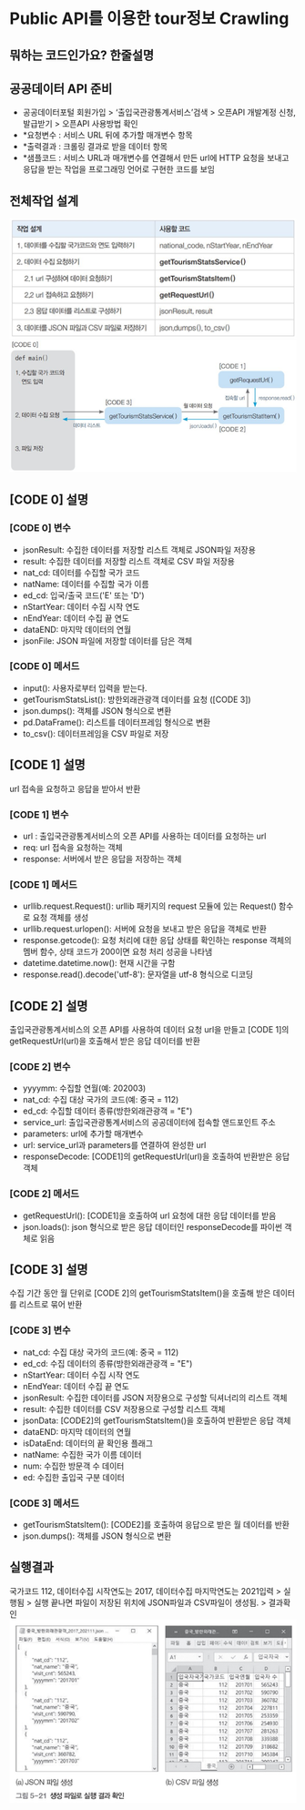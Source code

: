 # Public API를 이용한 tour정보 Crawling

## 뭐하는 코드인가요? 한줄설명

## 공공데이터 API 준비
- 공공데이터포털 회원가입 > ‘출입국관광통계서비스’검색 > 오픈API 개발계정 신청, 발급받기 > 오픈API 사용방법 확인
- *요청변수 : 서비스 URL 뒤에 추가할 매개변수 항목
- *출력결과 : 크롤링 결과로 받을 데이터 항목
- *샘플코드 : 서비스 URL과 매개변수를 연결해서 만든 url에 HTTP 요청을 보내고 응답을 받는 작업을 프로그래밍 언어로 구현한 코드를 보임

## 전체작업 설계
![publicAPI전체작업설계](../images/image-6.png)
![pubicAPI프로그램구성설계](../images/image-7.png)

## [CODE 0] 설명
### [CODE 0] 변수
- jsonResult: 수집한 데이터를 저장할 리스트 객체로 JSON파일 저장용
- result: 수집한 데이터를 저장할 리스트 객체로 CSV 파일 저장용
- nat_cd: 데이터를 수집할 국가 코드
- natName: 데이터를 수집할 국가 이름
- ed_cd: 입국/출국 코드('E' 또는 'D')
- nStartYear: 데이터 수집 시작 연도
- nEndYear: 데이터 수집 끝 연도
- dataEND: 마지막 데이터의 연월
- jsonFile: JSON 파일에 저장할 데이터를 담은 객체

### [CODE 0] 메서드
- input(): 사용자로부터 입력을 받는다.
- getTourismStatsList(): 방한외래관광객 데이터를 요청 ([CODE 3])
- json.dumps(): 객체를 JSON 형식으로 변환
- pd.DataFrame(): 리스트를 데이터프레임 형식으로 변환
- to_csv(): 데이터프레임을 CSV 파일로 저장

## [CODE 1] 설명
url 접속을 요청하고 응답을 받아서 반환
### [CODE 1] 변수
- url : 출입국관광통계서비스의 오픈 API를 사용하는 데이터를 요청하는 url
- req: url 접속을 요청하는 객체
- response: 서버에서 받은 응답을 저장하는 객체
### [CODE 1] 메서드
- urllib.request.Request(): urllib 패키지의 request 모듈에 있는 Request() 함수로 요청 객체를 생성
- urllib.request.urlopen(): 서버에 요청을 보내고 받은 응답을 객체로 반환 
- response.getcode(): 요청 처리에 대한 응답 상태를 확인하는 response 객체의 멤버 함수, 상태 코드가 200이면 요청 처리 성공을 나타냄
- datetime.datetime.now(): 현재 시간을 구함 
- response.read().decode('utf-8'): 문자열을 utf-8 형식으로 디코딩

## [CODE 2] 설명
출입국관광통계서비스의 오픈 API를 사용하여 데이터 요청 url을 만들고 [CODE 1]의 getRequestUrl(url)을 호출해서 받은 응답 데이터를 반환
### [CODE 2] 변수
- yyyymm: 수집할 연월(예: 202003)
- nat_cd: 수집 대상 국가의 코드(예: 중국 = 112)
- ed_cd: 수집할 데이터 종류(방한외래관광객 = "E")
- service_url: 출입국관광통계서비스의 공공데이터에 접속할 앤드포인트 주소
- parameters: url에 추가할 매개변수
- url: service_url과 parameters를 연결하여 완성한 url
- responseDecode: [CODE1]의 getRequestUrl(url)을 호출하여 반환받은 응답 객체

### [CODE 2] 메서드
- getRequestUrl(): [CODE1]을 호출하여 url 요청에 대한 응답 데이터를 받음
- json.loads(): json 형식으로 받은 응답 데이터인 responseDecode를 파이썬 객체로 읽음


## [CODE 3] 설명
수집 기간 동안 월 단위로 [CODE 2]의 getTourismStatsItem()을 호출해 받은 데이터를 리스트로 묶어 반환
### [CODE 3] 변수
- nat_cd: 수집 대상 국가의 코드(예: 중국 = 112)
- ed_cd: 수집 데이터의 종류(방한외래관광객 = "E")
- nStartYear: 데이터 수집 시작 연도
- nEndYear: 데이터 수집 끝 연도
- jsonResult: 수집한 데이터를 JSON 저장용으로 구성할 딕셔너리의 리스트 객체
- result: 수집한 데이터를 CSV 저장용으로 구성할 리스트 객체
- jsonData: [CODE2]의 getTourismStatsItem()을 호출하여 반환받은 응답 객체
- dataEND: 마지막 데이터의 연월
- isDataEnd: 데이터의 끝 확인용 플래그
- natName: 수집한 국가 이름 데이터
- num: 수집한 방문객 수 데이터
- ed: 수집한 출입국 구분 데이터

### [CODE 3] 메서드
- getTourismStatsItem(): [CODE2]를 호출하여 응답으로 받은 월 데이터를 반환
- json.dumps(): 객체를 JSON 형식으로 변환

## 실행결과
국가코드 112, 데이터수집 시작연도는 2017, 데이터수집 마지막연도는 2021입력 > 실행됨 > 실행 끝나면 파일이 저장된 위치에 JSON파일과 CSV파일이 생성됨. > 결과확인
![publicAPI실행결과](../images/image-8.png)
